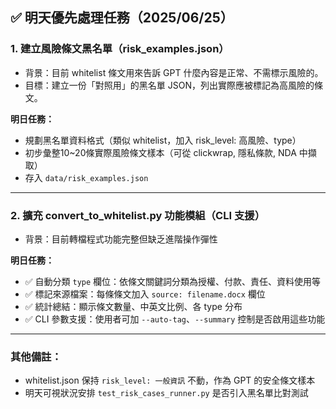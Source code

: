 ## ✅ 明天優先處理任務（2025/06/25）

### 1. **建立風險條文黑名單（risk\_examples.json）**

* 背景：目前 whitelist 條文用來告訴 GPT 什麼內容是正常、不需標示風險的。
* 目標：建立一份「對照用」的黑名單 JSON，列出實際應被標記為高風險的條文。

**明日任務：**

* 規劃黑名單資料格式（類似 whitelist，加入 risk\_level: 高風險、type）
* 初步彙整10\~20條實際風險條文樣本（可從 clickwrap, 隱私條款, NDA 中擷取）
* 存入 `data/risk_examples.json`

---

### 2. **擴充 convert\_to\_whitelist.py 功能模組（CLI 支援）**

* 背景：目前轉檔程式功能完整但缺乏進階操作彈性

**明日任務：**

* ✅ 自動分類 `type` 欄位：依條文關鍵詞分類為授權、付款、責任、資料使用等
* ✅ 標記來源檔案：每條條文加入 `source: filename.docx` 欄位
* ✅ 統計總結：顯示條文數量、中英文比例、各 type 分布
* ✅ CLI 參數支援：使用者可加 `--auto-tag`、`--summary` 控制是否啟用這些功能

---

### 其他備註：

* whitelist.json 保持 `risk_level: 一般資訊` 不動，作為 GPT 的安全條文樣本
* 明天可視狀況安排 `test_risk_cases_runner.py` 是否引入黑名單比對測試
